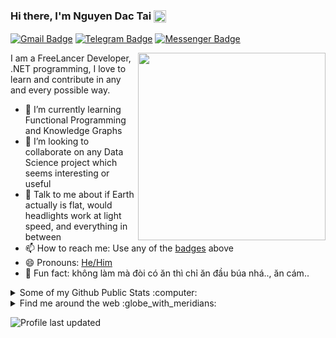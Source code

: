 ### Hi there, I'm Nguyen Dac Tai <img src="https://verified-badge.vedb.me/wp-content/uploads/2020/07/Facebook-Logo-Verified-Badge-PNG.png" align="center" height="20"/>

[![Gmail Badge](https://img.shields.io/badge/-tnstudio16201@gmail.com-c14438?style=flat&logo=Gmail&logoColor=white)](mailto:tnstudio16201@gmail.com "Connect via Email")
[![Telegram Badge](https://img.shields.io/badge/-@msc0d3-0088CC?style=flat&logo=Telegram&logoColor=white)](https://t.me/msc0d3 "Contact on Telegram")
[![Messenger Badge](https://img.shields.io/badge/-Messenger-0078FF?style=flat&logo=Messenger&logoColor=white)](https://m.me/nguyen.dactaiqn "Connect on Facebook")

<a href="https://samujjwaal.tech/"><img src="https://raw.githubusercontent.com/abhisheknaiidu/abhisheknaiidu/master/code.gif" align="right" height="300" /></a>

I am a FreeLancer Developer, .NET programming, I love to learn and contribute in any and every possible way.

- 🌱 I’m currently learning Functional Programming and Knowledge Graphs
- 👯 I’m looking to collaborate on any Data Science project which seems interesting or useful
- 💬 Talk to me about if Earth actually is flat, would headlights work at light speed, and everything in between
- 📫 How to reach me: Use any of the [badges](#Hi-there-I'm-Nguyen-Dac-Tai-) above
- 😄 Pronouns: [He/Him](https://www.mypronouns.org/he-him)
- 👾 Fun fact: không làm mà đòi có ăn thì chỉ ăn đầu búa nhá.., ăn cám..

<details>
  <summary>Some of my Github Public Stats :computer:</summary>
  
  <a href="https://samujjwaal.tech/"><img src="https://github.com/samujjwaal/samujjwaal/raw/master/etc/coffee.png" align="right" height="275" /></a>

  [![My Github Stats](https://github-readme-stats.vercel.app/api?username=msc0d3&show_icons=true&title_color=fff&icon_color=79ff97&text_color=9f9f9f&bg_color=151515)](https://github.com/msc0d3)

  ![Profile Views](https://komarev.com/ghpvc/?username=samujjwaal&color=blue)
  ----
  
</details>

<details>
  <summary>Find me around the web :globe_with_meridians:</summary>
  
[![Instagram Badge](https://img.shields.io/badge/-Instagram-C13584?style=flat&logo=Instagram&logoColor=white)](https://www.instagram.com/tn16201/ "Follow on Instagram")
[![YouTube Badge](https://img.shields.io/badge/-YouTube-FF0000?style=flat&logo=YouTube&logoColor=white)](https://www.youtube.com/channel/UCFkKjznKpg3eZUDSrcw_Psw "My YouTube")
----

</details>

![Profile last updated](https://img.shields.io/github/last-commit/samujjwaal/samujjwaal/master?label=Last%20updated&style=flat)

<!--For future reference 
<a href="https://piraces.dev/"><img alt="Robot logo" src="https://github.com/piraces/piraces/raw/master/robot_dark.png" align="right" height="150" /></a>

- 🔭 I’m currently working on ...
- 🌱 I’m currently learning ...
- 👯 I’m looking to collaborate on ...
- 🤔 I’m looking for help with ...
- 💬 Ask me about ...
- 📫 How to reach me: ...
- 😄 Pronouns: ...
- ⚡ Fun fact: ...

[![Whatsapp Badge](https://img.shields.io/badge/-Whatsapp-4AC959?style=flat&logo=whatsapp&logoColor=white)](https://wa.me/13129754411?text=Hi!)

![visitors](https://visitor-badge.glitch.me/badge?page_id=samujjwaal.samujjwaal)
[![HitCount](http://hits.dwyl.com/samujjwaal/samujjwaal.svg)](http://hits.dwyl.com/samujjwaal/samujjwaal)
![Repo Views](https://views.whatilearened.today/views/github/samujjwaal/samujjwaal.svg?cache=remove)
<img height="20" src="https://raw.githubusercontent.com/github/explore/80688e429a7d4ef2fca1e82350fe8e3517d3494d/topics/python/python.png">
<img height="20" src="https://raw.githubusercontent.com/github/explore/80688e429a7d4ef2fca1e82350fe8e3517d3494d/topics/scala/scala.png">

![Customized Card](https://github-readme-stats.vercel.app/api/pin?username=samujjwaal&repo=UIC-search-engine&title_color=fff&icon_color=f9f9f9&text_color=9f9f9f&bg_color=151515)

<a href="https://github.com/anuraghazra/github-readme-stats">
  <img align="left" src="https://github-readme-stats.vercel.app/api?username=samujjwaal&hide=stars,commits,prs,issues,contribs&show_icons=true&title_color=fff&icon_color=79ff97&text_color=9f9f9f&bg_color=151515" />
</a>
<a href="https://github.com/anuraghazra/convoychat">
  <img align="right" src="https://github-readme-stats.vercel.app/api/top-langs/?username=samujjwaal" width="350"/>
</a>

![Top Languages](https://github-readme-stats.vercel.app/api/top-langs/?username=samujjwaal)
-->
